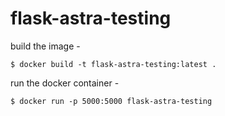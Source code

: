 # flask-astra-testing

build the image -

`$ docker build -t flask-astra-testing:latest .`

run the docker container -

`$ docker run -p 5000:5000 flask-astra-testing`
